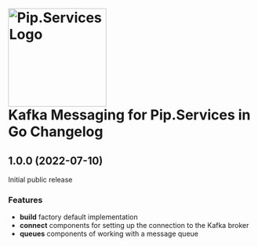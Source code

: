 # <img src="https://uploads-ssl.webflow.com/5ea5d3315186cf5ec60c3ee4/5edf1c94ce4c859f2b188094_logo.svg" alt="Pip.Services Logo" width="200"> <br/> Kafka Messaging for Pip.Services in Go Changelog

## <a name="1.0.0"></a> 1.0.0 (2022-07-10)

Initial public release

### Features
* **build** factory default implementation
* **connect** components for setting up the connection to the Kafka broker
* **queues** components of working with a message queue